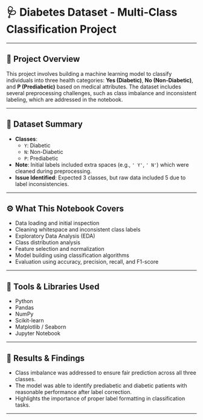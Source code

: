 # 🩺 Diabetes Dataset - Multi-Class Classification Project
---

## 📌 Project Overview

This project involves building a machine learning model to classify individuals into three health categories: **Yes (Diabetic)**, **No (Non-Diabetic)**, and **P (Prediabetic)** based on medical attributes. The dataset includes several preprocessing challenges, such as class imbalance and inconsistent labeling, which are addressed in the notebook.

---

## 🧪 Dataset Summary

- **Classes**:
  - `Y`: Diabetic
  - `N`: Non-Diabetic
  - `P`: Prediabetic
- **Note**: Initial labels included extra spaces (e.g., `' Y'`, `' N'`) which were cleaned during preprocessing.
- **Issue Identified**: Expected 3 classes, but raw data included 5 due to label inconsistencies.

---

## ⚙️ What This Notebook Covers

- Data loading and initial inspection  
- Cleaning whitespace and inconsistent class labels  
- Exploratory Data Analysis (EDA)  
- Class distribution analysis  
- Feature selection and normalization  
- Model building using classification algorithms  
- Evaluation using accuracy, precision, recall, and F1-score  

---

## 🔧 Tools & Libraries Used

- Python  
- Pandas  
- NumPy  
- Scikit-learn  
- Matplotlib / Seaborn  
- Jupyter Notebook  

---

## 🚀 Results & Findings

- Class imbalance was addressed to ensure fair prediction across all three classes.  
- The model was able to identify prediabetic and diabetic patients with reasonable performance after label correction.  
- Highlights the importance of proper label formatting in classification tasks.  

---
